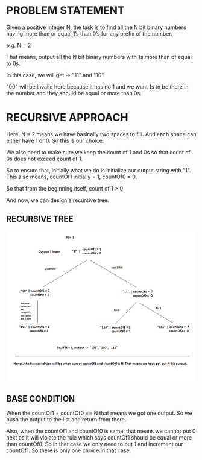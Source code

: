 # PROBLEM STATEMENT

Given a positive integer N, the task is to find all the N bit binary numbers having more than or equal 1’s than 0’s for any prefix of the number.

e.g. N = 2

That means, output all the N bit binary numbers with 1s more than of equal to 0s.

In this case, we will get -> "11" and "10"

"00" will be invalid here because it has no 1 and we want 1s to be there in the number and they should be equal or more than 0s.

# RECURSIVE APPROACH

Here, N = 2 means we have basically two spaces to fill. And each space can either have 1 or 0. So this is our choice. 

We also need to make sure we keep the count of 1 and 0s so that count of 0s does not exceed count of 1.

So to ensure that, initially what we do is initialize our output string with "1". This also means, countOf1 initially = 1, countOf0 = 0.

So that from the beginning itself, count of 1 > 0

And now, we can design a recursive tree. 

## RECURSIVE TREE

![](2022-08-24-12-12-44.png)

## BASE CONDITION

When the countOf1 + countOf0 == N that means we got one output. So we push the output to the list and return from there.

Also, when the countOf1 and countOf0 is same, that means we cannot put 0 next as it will violate the rule which says countOf1 should be equal or more than countOf0. So in that case we only need to put 1 and increment our countOf1. So there is only one choice in that case.